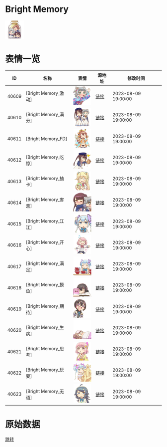 # Bright Memory

<img src="./cover.png" height="60" alt="cover" />

# 表情一览

|ID|名称|表情|源地址|修改时间|
|----|----|----|----|----|
|40609|[Bright Memory_激动]|<img src="./pic/040609_%5BBright Memory_激动%5D.png" height="60" alt="激动"/>|[链接](https://i0.hdslb.com/bfs/garb/beea2db40e780a9c7a19ddaafae53540a6e04d45.png)|2023-08-09 19:00:00|
|40610|[Bright Memory_满分]|<img src="./pic/040610_%5BBright Memory_满分%5D.png" height="60" alt="满分"/>|[链接](https://i0.hdslb.com/bfs/garb/bf63d73f1cae03cf43e09a5fa29bbd4866dbe3db.png)|2023-08-09 19:00:00|
|40611|[Bright Memory_FD]|<img src="./pic/040611_%5BBright Memory_FD%5D.png" height="60" alt="FD"/>|[链接](https://i0.hdslb.com/bfs/garb/88c96711f1bbd99b190666f32ce7be806585fad3.png)|2023-08-09 19:00:00|
|40612|[Bright Memory_吃惊]|<img src="./pic/040612_%5BBright Memory_吃惊%5D.png" height="60" alt="吃惊"/>|[链接](https://i0.hdslb.com/bfs/garb/922f046058e79d8cf5f75e2fd11d34e388a8c174.png)|2023-08-09 19:00:00|
|40613|[Bright Memory_抽卡]|<img src="./pic/040613_%5BBright Memory_抽卡%5D.png" height="60" alt="抽卡"/>|[链接](https://i0.hdslb.com/bfs/garb/bfad3f802cfc57f48ab6333ff9733c7a7a028693.png)|2023-08-09 19:00:00|
|40614|[Bright Memory_害羞]|<img src="./pic/040614_%5BBright Memory_害羞%5D.png" height="60" alt="害羞"/>|[链接](https://i0.hdslb.com/bfs/garb/f95c61f08504462c8c41f999ac9622e7f6596806.png)|2023-08-09 19:00:00|
|40615|[Bright Memory_江江]|<img src="./pic/040615_%5BBright Memory_江江%5D.png" height="60" alt="江江"/>|[链接](https://i0.hdslb.com/bfs/garb/2000eb7d7f3788465a4ba2869c58d1c7a825c425.png)|2023-08-09 19:00:00|
|40616|[Bright Memory_开心]|<img src="./pic/040616_%5BBright Memory_开心%5D.png" height="60" alt="开心"/>|[链接](https://i0.hdslb.com/bfs/garb/a61c132a712924c1ae3ae8b88bec8a89f16c84dc.png)|2023-08-09 19:00:00|
|40617|[Bright Memory_满足]|<img src="./pic/040617_%5BBright Memory_满足%5D.png" height="60" alt="满足"/>|[链接](https://i0.hdslb.com/bfs/garb/777a63980aa7aad7bf83f67758b717a84f2c7828.png)|2023-08-09 19:00:00|
|40618|[Bright Memory_摸鱼]|<img src="./pic/040618_%5BBright Memory_摸鱼%5D.png" height="60" alt="摸鱼"/>|[链接](https://i0.hdslb.com/bfs/garb/8a3bd6ee372b3098d4c38c2b7dc198f9afc94d46.png)|2023-08-09 19:00:00|
|40619|[Bright Memory_期待]|<img src="./pic/040619_%5BBright Memory_期待%5D.png" height="60" alt="期待"/>|[链接](https://i0.hdslb.com/bfs/garb/d05744d6bb0757540e860f17a19e9536ab7411f9.png)|2023-08-09 19:00:00|
|40620|[Bright Memory_生病]|<img src="./pic/040620_%5BBright Memory_生病%5D.png" height="60" alt="生病"/>|[链接](https://i0.hdslb.com/bfs/garb/2aa080b07d655dbf15c455cfaa4b9bed02229b4a.png)|2023-08-09 19:00:00|
|40621|[Bright Memory_思考]|<img src="./pic/040621_%5BBright Memory_思考%5D.png" height="60" alt="思考"/>|[链接](https://i0.hdslb.com/bfs/garb/82ed029e18af3b90816d6af2a8540b8254c896fb.png)|2023-08-09 19:00:00|
|40622|[Bright Memory_玩耍]|<img src="./pic/040622_%5BBright Memory_玩耍%5D.png" height="60" alt="玩耍"/>|[链接](https://i0.hdslb.com/bfs/garb/b7707f90cd154b488cfca6cf753fa11e9e23c241.png)|2023-08-09 19:00:00|
|40623|[Bright Memory_无语]|<img src="./pic/040623_%5BBright Memory_无语%5D.png" height="60" alt="无语"/>|[链接](https://i0.hdslb.com/bfs/garb/d83b50cecfc13ab53f26dff6fd88dea942425f83.png)|2023-08-09 19:00:00|

# 原始数据

[跳转](./raw.json)

